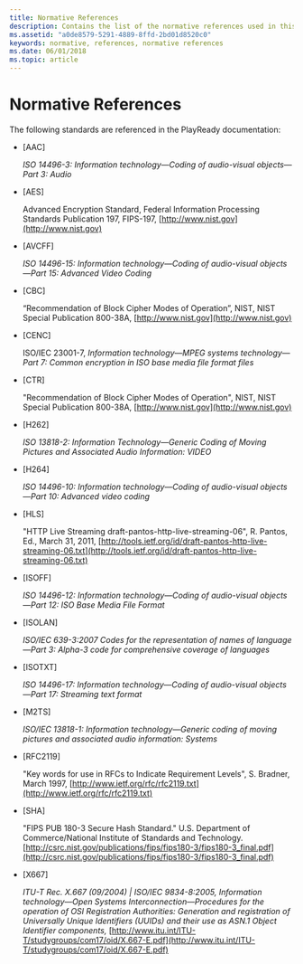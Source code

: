 ```yaml
---
title: Normative References
description: Contains the list of the normative references used in this documentation, and the documentation for the SDK and PK.
ms.assetid: "a0de8579-5291-4889-8ffd-2bd01d8520c0"
keywords: normative, references, normative references
ms.date: 06/01/2018
ms.topic: article
---
```



# Normative References

The following standards are referenced in the PlayReady documentation:

   *  [AAC]<br/>

      *ISO 14496-3: Information technology*&mdash;*Coding of audio-visual objects*&mdash;*Part 3: Audio*

   *  [AES]<br/>

      Advanced Encryption Standard, Federal Information Processing Standards Publication 197, FIPS-197, [http://www.nist.gov](http://www.nist.gov)

   *  [AVCFF]<br/>

      *ISO 14496-15: Information technology*&mdash;*Coding of audio-visual objects*&mdash;*Part 15: Advanced Video Coding*

   *  [CBC]<br/>

      “Recommendation of Block Cipher Modes of Operation”, NIST, NIST Special Publication 800-38A, [http://www.nist.gov](http://www.nist.gov)

   *  [CENC]<br/>

      ISO/IEC 23001-7, *Information technology*&mdash;*MPEG systems technology*&mdash;*Part 7: Common encryption in ISO base media file format files*

   *  [CTR]<br/>

      "Recommendation of Block Cipher Modes of Operation", NIST, NIST Special Publication 800-38A, [http://www.nist.gov](http://www.nist.gov)

   *  [H262]<br/>

      *ISO 13818-2: Information Technology*&mdash;*Generic Coding of Moving Pictures and Associated Audio Information: VIDEO*

   *  [H264]<br/>

      *ISO 14496-10: Information technology*&mdash;*Coding of audio-visual objects*&mdash;*Part 10: Advanced video coding*

   *  [HLS]<br/>

      "HTTP Live Streaming draft-pantos-http-live-streaming-06", R. Pantos, Ed., March 31, 2011, [http://tools.ietf.org/id/draft-pantos-http-live-streaming-06.txt](http://tools.ietf.org/id/draft-pantos-http-live-streaming-06.txt)

   *  [ISOFF]<br/>

      *ISO 14496-12: Information technology*&mdash;*Coding of audio-visual objects*&mdash;*Part 12: ISO Base Media File Format*

   *  [ISOLAN]<br/>

      *ISO/IEC 639-3:2007 Codes for the representation of names of language*&mdash;*Part 3: Alpha-3 code for comprehensive coverage of languages*

   *  [ISOTXT]<br/>

      *ISO 14496-17: Information technology*&mdash;*Coding of audio-visual objects*&mdash;*Part 17: Streaming text format*

   *  [M2TS]<br/>

      *ISO/IEC 13818-1: Information technology*&mdash;*Generic coding of moving pictures and associated audio information: Systems*

   *  [RFC2119]<br/>

      "Key words for use in RFCs to Indicate Requirement Levels", S. Bradner, March 1997, [http://www.ietf.org/rfc/rfc2119.txt](http://www.ietf.org/rfc/rfc2119.txt)

   *  [SHA]<br/>

      "FIPS PUB 180-3 Secure Hash Standard." U.S. Department of Commerce/National Institute of Standards and Technology. [http://csrc.nist.gov/publications/fips/fips180-3/fips180-3_final.pdf](http://csrc.nist.gov/publications/fips/fips180-3/fips180-3_final.pdf)

   *  [X667]<br/>

      *ITU-T Rec. X.667 (09/2004) | ISO/IEC 9834-8:2005, Information technology*&mdash;*Open Systems Interconnection*&mdash;*Procedures for the operation of OSI Registration Authorities: Generation and registration of Universally Unique Identifiers (UUIDs) and their use as ASN.1 Object Identifier components,* [http://www.itu.int/ITU-T/studygroups/com17/oid/X.667-E.pdf](http://www.itu.int/ITU-T/studygroups/com17/oid/X.667-E.pdf)
